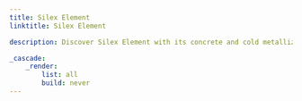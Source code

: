 ```yaml
---
title: Silex Element
linktitle: Silex Element

description: Discover Silex Element with its concrete and cold metallization for an ultra light wall covering for the interior decoration market. 

_cascade:
    _render:
        list: all
        build: never
---
```

